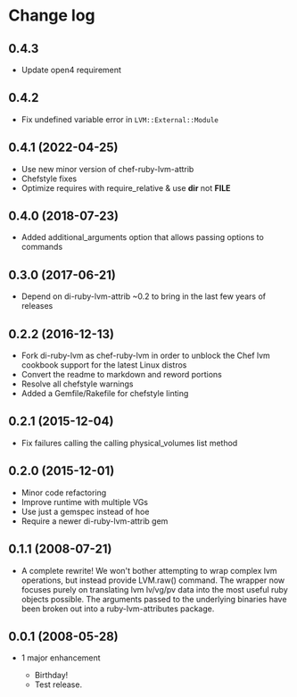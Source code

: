 # Change log

## 0.4.3

- Update open4 requirement

## 0.4.2

- Fix undefined variable error in `LVM::External::Module`

## 0.4.1 (2022-04-25)

- Use new minor version of chef-ruby-lvm-attrib
- Chefstyle fixes
- Optimize requires with require_relative & use __dir__ not __FILE__

## 0.4.0 (2018-07-23)

- Added additional_arguments option that allows passing options to commands

## 0.3.0 (2017-06-21)

- Depend on di-ruby-lvm-attrib ~0.2 to bring in the last few years of releases

## 0.2.2 (2016-12-13)

- Fork di-ruby-lvm as chef-ruby-lvm in order to unblock the Chef lvm cookbook support for the latest Linux distros
- Convert the readme to markdown and reword portions
- Resolve all chefstyle warnings
- Added a Gemfile/Rakefile for chefstyle linting

## 0.2.1 (2015-12-04)

- Fix failures calling the calling physical_volumes list method

## 0.2.0 (2015-12-01)

- Minor code refactoring
- Improve runtime with multiple VGs
- Use just a gemspec instead of hoe
- Require a newer di-ruby-lvm-attrib gem

## 0.1.1 (2008-07-21)

- A complete rewrite! We won't bother attempting to wrap complex lvm operations, but instead provide LVM.raw() command. The wrapper now focuses purely on translating lvm lv/vg/pv data into the most useful ruby objects possible. The arguments passed to the underlying binaries have been broken out into a ruby-lvm-attributes package.

## 0.0.1 (2008-05-28)

- 1 major enhancement

  - Birthday!
  - Test release.
